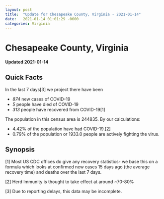 ```yaml
---
layout: post
title:  "Update for Chesapeake County, Virginia - 2021-01-14"
date:   2021-01-14 01:01:29 -0600
categories: Virginia
---
```


# Chesapeake County, Virginia
#### Updated 2021-01-14

## Quick Facts

In the last 7 days[3] we project there have been
- *874* new cases of COVID-19
- *5* people have died of COVID-19
- *313* people have recovered from COVID-19[1]

The population in this census area is 244835. By our calculations:
- 4.42% of the population have had COVID-19.[2]
- 0.79% of the population or 1933.0 people are actively fighting the virus.

## Synopsis




[1] Most US CDC offices do give any recovery statistics- we base this on a formula which looks at confirmed new cases
15 days ago (the average recovery time) and deaths over the last 7 days.

[2] Herd Immunity is thought to take effect at around ~70-80%

[3] Due to reporting delays, this data may be incomplete.
 
    